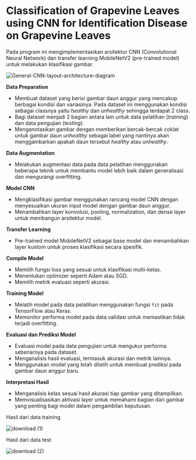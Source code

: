 # Classification of Grapevine Leaves using CNN for Identification Disease on Grapevine Leaves
Pada program ini mengimplementasikan arsitektur CNN (Convolutional Neural Network) dan transfer learning MobileNetV2 (pre-trained model) untuk melakukan klasifikasi gambar.

![General-CNN-layout-architecture-diagram](https://github.com/ndnfzr/visi-komputer-UAS/assets/148251636/c1ff4b3d-0405-4985-932a-a3759e00015f) 

**Data Preparation**

- Membuat dataset yang berisi gambar daun anggur yang mencakup berbagai kondisi dan variasinya. 
  Pada dataset ini menggunakan kondisi sebagai classnya yaitu *healthy* dan *unhealthy* sehingga terdapat 2 class.
- Bagi dataset menjadi 2 bagian antara lain untuk data pelatihan (*training*) dan data pengujian (*testing*).
- Menganotasikan gambar dengan memberikan bercak-bercak coklat untuk gambar daun *unhealthy* sebagai label yang nantinya akan menggambarkan
  apakah daun tersebut *healthy* atau *unhealthy*.

**Data Augmentation**

- Melakukan augmentasi data pada data pelatihan menggunakan beberapa teknik untuk membantu model lebih baik
  dalam generalisasi dan mengurangi overfitting.

**Model CNN**

- Mengklasifikasi gambar menggunakan rancang model CNN dengan menyesuaikan ukuran input model dengan gambar daun anggur.
- Menambahkan layer konvolusi, pooling, normalization, dan dense layer untuk membangun arsitektur model.

**Transfer Learning**

- Pre-trained model MobileNetV2 sebagai base model dan menambahkan layer kustom untuk proses klasifikasi secara spesifik.

**Compile Model**

- Memilih fungsi loss yang sesuai untuk klasifikasi multi-kelas.
- Menentukan optimizer seperti Adam atau SGD.
- Memilih metrik evaluasi seperti akurasi.

**Training Model**

- Melatih model pada data pelatihan menggunakan fungsi `fit` pada TensorFlow atau Keras.
- Memonitor performa model pada data validasi untuk memastikan tidak terjadi overfitting.

**Evaluasi dan Prediksi Model**

- Evaluasi model pada data pengujian untuk mengukur performa sebenarnya pada dataset.
- Menganalisis hasil evaluasi, termasuk akurasi dan metrik lainnya.
- Menggunakan model yang telah dilatih untuk membuat prediksi pada gambar daun anggur baru.

**Interpretasi Hasil**

- Menganalisis kelas sesuai hasil akurasi tiap gambar yang ditampilkan.
- Memvisualisasikan aktivasi layer untuk memahami bagian dari gambar yang penting bagi model dalam pengambilan keputusan.

Hasil dari data training

![download (1)](https://github.com/ndnfzr/visi-komputer-UAS/assets/148251636/538bd6c8-7d49-440e-8e6f-0acee3fc1dcb)


Hasil dari data test

![download (2)](https://github.com/ndnfzr/visi-komputer-UAS/assets/148251636/45f64757-5733-4ca9-9d76-53675666f8ad)



